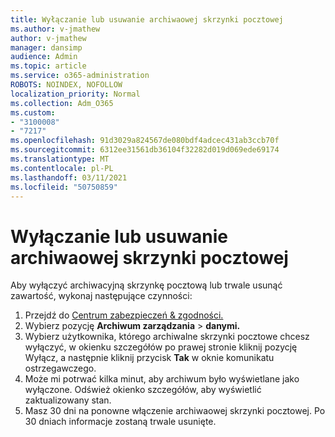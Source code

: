 ```yaml
---
title: Wyłączanie lub usuwanie archiwaowej skrzynki pocztowej
ms.author: v-jmathew
author: v-jmathew
manager: dansimp
audience: Admin
ms.topic: article
ms.service: o365-administration
ROBOTS: NOINDEX, NOFOLLOW
localization_priority: Normal
ms.collection: Adm_O365
ms.custom:
- "3100008"
- "7217"
ms.openlocfilehash: 91d3029a824567de080bdf4adcec431ab3ccb70f
ms.sourcegitcommit: 6312ee31561db36104f32282d019d069ede69174
ms.translationtype: MT
ms.contentlocale: pl-PL
ms.lasthandoff: 03/11/2021
ms.locfileid: "50750859"
---
```

# <a name="disable-or-delete-an-archive-mailbox"></a>Wyłączanie lub usuwanie archiwaowej skrzynki pocztowej

Aby wyłączyć archiwacyjną skrzynkę pocztową lub trwale usunąć zawartość, wykonaj następujące czynności:

1. Przejdź do [Centrum zabezpieczeń & zgodności.]( https://go.microsoft.com/fwlink/p/?linkid=2077143)
2. Wybierz pozycję **Archiwum zarządzania**  >  **danymi.**
3. Wybierz użytkownika, którego archiwalne skrzynki pocztowe chcesz wyłączyć, w  okienku szczegółów po prawej stronie kliknij pozycję Wyłącz, a następnie kliknij przycisk **Tak** w oknie komunikatu ostrzegawczego.
4. Może mi potrwać kilka minut, aby archiwum było wyświetlane jako wyłączone. Odśwież okienko szczegółów, aby wyświetlić zaktualizowany stan.
5. Masz 30 dni na ponowne włączenie archiwaowej skrzynki pocztowej. Po 30 dniach informacje zostaną trwale usunięte.
